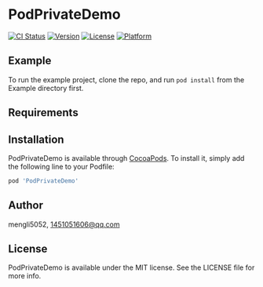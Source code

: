 # PodPrivateDemo

[![CI Status](https://img.shields.io/travis/flwhrt/PodPrivateDemo.svg?style=flat)](https://travis-ci.org/flwhrt/PodPrivateDemo)
[![Version](https://img.shields.io/cocoapods/v/PodPrivateDemo.svg?style=flat)](https://cocoapods.org/pods/PodPrivateDemo)
[![License](https://img.shields.io/cocoapods/l/PodPrivateDemo.svg?style=flat)](https://cocoapods.org/pods/PodPrivateDemo)
[![Platform](https://img.shields.io/cocoapods/p/PodPrivateDemo.svg?style=flat)](https://cocoapods.org/pods/PodPrivateDemo)

## Example

To run the example project, clone the repo, and run `pod install` from the Example directory first.

## Requirements

## Installation

PodPrivateDemo is available through [CocoaPods](https://cocoapods.org). To install
it, simply add the following line to your Podfile:

```ruby
pod 'PodPrivateDemo'
```

## Author

mengli5052, 1451051606@qq.com

## License

PodPrivateDemo is available under the MIT license. See the LICENSE file for more info.
